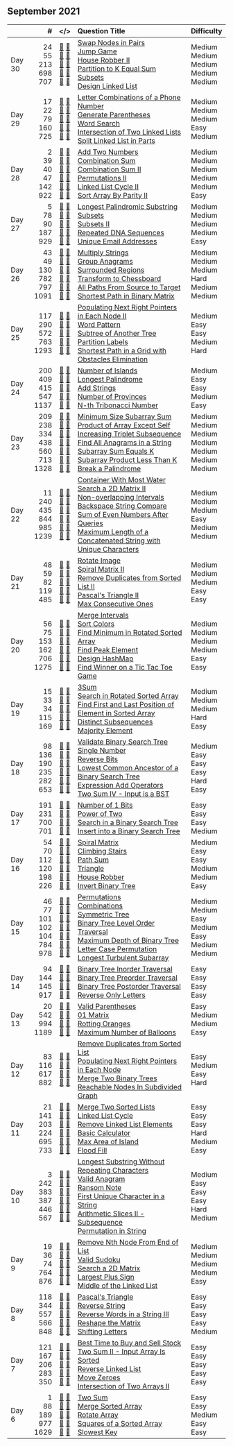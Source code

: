 ## September 2021

||#|</>|Question Title|Difficulty|
|:--|--:|:-:|:--|:--|
|Day 30|24<br>55<br>213<br>698<br>707|[📎](../src/q_1_50/q0024.hpp) [📝](../src/q_1_50/q0024_unittest.hpp)<br>[📎](../src/q_51_100/q0055.hpp) [📝](../src/q_51_100/q0055_unittest.hpp)<br>[📎](../src/q_201_250/q0213.hpp) [📝](../src/q_201_250/q0213_unittest.hpp)<br>[📎](../src/q_651_700/q0698.hpp) [📝](../src/q_651_700/q0698_unittest.hpp)<br>[📎](../src/q_701_750/q0707.hpp) [📝](../src/q_701_750/q0707_unittest.hpp)|[Swap Nodes in Pairs](https://leetcode.com/problems/swap-nodes-in-pairs/)<br>[Jump Game](https://leetcode.com/problems/jump-game/)<br>[House Robber II](https://leetcode.com/problems/house-robber-ii/)<br>[Partition to K Equal Sum Subsets](https://leetcode.com/problems/partition-to-k-equal-sum-subsets/)<br>[Design Linked List](https://leetcode.com/problems/design-linked-list/)|Medium<br>Medium<br>Medium<br>Medium<br>Medium|
|Day 29|17<br>22<br>79<br>160<br>725|[📎](../src/q_1_50/q0017.hpp) [📝](../src/q_1_50/q0017_unittest.hpp)<br>[📎](../src/q_1_50/q0022.hpp) [📝](../src/q_1_50/q0022_unittest.hpp)<br>[📎](../src/q_51_100/q0079.hpp) [📝](../src/q_51_100/q0079_unittest.hpp)<br>[📎](../src/q_151_200/q0160.hpp) [📝](../src/q_151_200/q0160_unittest.hpp)<br>[📎](../src/q_701_750/q0725.hpp) [📝](../src/q_701_750/q0725_unittest.hpp)|[Letter Combinations of a Phone Number](https://leetcode.com/problems/letter-combinations-of-a-phone-number/)<br>[Generate Parentheses](https://leetcode.com/problems/generate-parentheses/)<br>[Word Search](https://leetcode.com/problems/word-search/)<br>[Intersection of Two Linked Lists](https://leetcode.com/problems/intersection-of-two-linked-lists/)<br>[Split Linked List in Parts](https://leetcode.com/problems/split-linked-list-in-parts/)|Medium<br>Medium<br>Medium<br>Easy<br>Medium|
|Day 28|2<br>39<br>40<br>47<br>142<br>922|[📎](../src/q_1_50/q0002.hpp) [📝](../src/q_1_50/q0002_unittest.hpp)<br>[📎](../src/q_1_50/q0039.hpp) [📝](../src/q_1_50/q0039_unittest.hpp)<br>[📎](../src/q_1_50/q0040.hpp) [📝](../src/q_1_50/q0040_unittest.hpp)<br>[📎](../src/q_1_50/q0047.hpp) [📝](../src/q_1_50/q0047_unittest.hpp)<br>[📎](../src/q_101_150/q0142.hpp) [📝](../src/q_101_150/q0142_unittest.hpp)<br>[📎](../src/q_901_950/q0922.hpp) [📝](../src/q_901_950/q0922_unittest.hpp)|[Add Two Numbers](https://leetcode.com/problems/add-two-numbers/)<br>[Combination Sum](https://leetcode.com/problems/combination-sum/)<br>[Combination Sum II](https://leetcode.com/problems/combination-sum-ii/)<br>[Permutations II](https://leetcode.com/problems/permutations-ii/)<br>[Linked List Cycle II](https://leetcode.com/problems/linked-list-cycle-ii/)<br>[Sort Array By Parity II](https://leetcode.com/problems/sort-array-by-parity-ii/)|Medium<br>Medium<br>Medium<br>Medium<br>Medium<br>Easy|
|Day 27|5<br>78<br>90<br>187<br>929|[📎](../src/q_1_50/q0005.hpp) [📝](../src/q_1_50/q0005_unittest.hpp)<br>[📎](../src/q_51_100/q0078.hpp) [📝](../src/q_51_100/q0078_unittest.hpp)<br>[📎](../src/q_51_100/q0090.hpp) [📝](../src/q_51_100/q0090_unittest.hpp)<br>[📎](../src/q_151_200/q0187.hpp) [📝](../src/q_151_200/q0187_unittest.hpp)<br>[📎](../src/q_901_950/q0929.hpp) [📝](../src/q_901_950/q0929_unittest.hpp)|[Longest Palindromic Substring](https://leetcode.com/problems/longest-palindromic-substring/)<br>[Subsets](https://leetcode.com/problems/subsets/)<br>[Subsets II](https://leetcode.com/problems/subsets-ii/)<br>[Repeated DNA Sequences](https://leetcode.com/problems/repeated-dna-sequences/)<br>[Unique Email Addresses](https://leetcode.com/problems/unique-email-addresses/)|Medium<br>Medium<br>Medium<br>Medium<br>Easy|
|Day 26|43<br>49<br>130<br>782<br>797<br>1091|[📎](../src/q_1_50/q0043.hpp) [📝](../src/q_1_50/q0043_unittest.hpp)<br>[📎](../src/q_1_50/q0049.hpp) [📝](../src/q_1_50/q0049_unittest.hpp)<br>[📎](../src/q_101_150/q0130.hpp) [📝](../src/q_101_150/q0130_unittest.hpp)<br>[📎](../src/q_751_800/q0782.hpp) [📝](../src/q_751_800/q0782_unittest.hpp)<br>[📎](../src/q_751_800/q0797.hpp) [📝](../src/q_751_800/q0797_unittest.hpp)<br>[📎](../src/q_1051_1100/q1091.hpp) [📝](../src/q_1051_1100/q1091_unittest.hpp)|[Multiply Strings](https://leetcode.com/problems/multiply-strings/)<br>[Group Anagrams](https://leetcode.com/problems/group-anagrams/)<br>[Surrounded Regions](https://leetcode.com/problems/surrounded-regions/)<br>[Transform to Chessboard](https://leetcode.com/problems/transform-to-chessboard/)<br>[All Paths From Source to Target](https://leetcode.com/problems/all-paths-from-source-to-target/)<br>[Shortest Path in Binary Matrix](https://leetcode.com/problems/shortest-path-in-binary-matrix/)|Medium<br>Medium<br>Medium<br>Hard<br>Medium<br>Medium|
|Day 25|117<br>290<br>572<br>763<br>1293|[📎](../src/q_101_150/q0117.hpp) [📝](../src/q_101_150/q0117_unittest.hpp)<br>[📎](../src/q_251_300/q0290.hpp) [📝](../src/q_251_300/q0290_unittest.hpp)<br>[📎](../src/q_551_600/q0572.hpp) [📝](../src/q_551_600/q0572_unittest.hpp)<br>[📎](../src/q_751_800/q0763.hpp) [📝](../src/q_751_800/q0763_unittest.hpp)<br>[📎](../src/q_1251_1300/q1293.hpp) [📝](../src/q_1251_1300/q1293_unittest.hpp)|[Populating Next Right Pointers in Each Node II](https://leetcode.com/problems/populating-next-right-pointers-in-each-node-ii/)<br>[Word Pattern](https://leetcode.com/problems/word-pattern/)<br>[Subtree of Another Tree](https://leetcode.com/problems/subtree-of-another-tree/)<br>[Partition Labels](https://leetcode.com/problems/partition-labels/)<br>[Shortest Path in a Grid with Obstacles Elimination](https://leetcode.com/problems/shortest-path-in-a-grid-with-obstacles-elimination/)|Medium<br>Easy<br>Easy<br>Medium<br>Hard|
|Day 24|200<br>409<br>415<br>547<br>1137|[📎](../src/q_151_200/q0200.hpp) [📝](../src/q_151_200/q0200_unittest.hpp)<br>[📎](../src/q_401_450/q0409.hpp) [📝](../src/q_401_450/q0409_unittest.hpp)<br>[📎](../src/q_401_450/q0415.hpp) [📝](../src/q_401_450/q0415_unittest.hpp)<br>[📎](../src/q_501_550/q0547.hpp) [📝](../src/q_501_550/q0547_unittest.hpp)<br>[📎](../src/q_1101_1150/q1137.hpp) [📝](../src/q_1101_1150/q1137_unittest.hpp)|[Number of Islands](https://leetcode.com/problems/number-of-islands/)<br>[Longest Palindrome](https://leetcode.com/problems/longest-palindrome/)<br>[Add Strings](https://leetcode.com/problems/add-strings/)<br>[Number of Provinces](https://leetcode.com/problems/number-of-provinces/)<br>[N-th Tribonacci Number](https://leetcode.com/problems/n-th-tribonacci-number/)|Medium<br>Easy<br>Easy<br>Medium<br>Easy|
|Day 23|209<br>238<br>334<br>438<br>560<br>713<br>1328|[📎](../src/q_201_250/q0209.hpp) [📝](../src/q_201_250/q0209_unittest.hpp)<br>[📎](../src/q_201_250/q0238.hpp) [📝](../src/q_201_250/q0238_unittest.hpp)<br>[📎](../src/q_301_350/q0334.hpp) [📝](../src/q_301_350/q0334_unittest.hpp)<br>[📎](../src/q_401_450/q0438.hpp) [📝](../src/q_401_450/q0438_unittest.hpp)<br>[📎](../src/q_551_600/q0560.hpp) [📝](../src/q_551_600/q0560_unittest.hpp)<br>[📎](../src/q_701_750/q0713.hpp) [📝](../src/q_701_750/q0713_unittest.hpp)<br>[📎](../src/q_1301_1350/q1328.hpp) [📝](../src/q_1301_1350/q1328_unittest.hpp)|[Minimum Size Subarray Sum](https://leetcode.com/problems/minimum-size-subarray-sum/)<br>[Product of Array Except Self](https://leetcode.com/problems/product-of-array-except-self/)<br>[Increasing Triplet Subsequence](https://leetcode.com/problems/increasing-triplet-subsequence/)<br>[Find All Anagrams in a String](https://leetcode.com/problems/find-all-anagrams-in-a-string/)<br>[Subarray Sum Equals K](https://leetcode.com/problems/subarray-sum-equals-k/)<br>[Subarray Product Less Than K](https://leetcode.com/problems/subarray-product-less-than-k/)<br>[Break a Palindrome](https://leetcode.com/problems/break-a-palindrome/)|Medium<br>Medium<br>Medium<br>Medium<br>Medium<br>Medium<br>Medium|
|Day 22|11<br>240<br>435<br>844<br>985<br>1239|[📎](../src/q_1_50/q0011.hpp) [📝](../src/q_1_50/q0011_unittest.hpp)<br>[📎](../src/q_201_250/q0240.hpp) [📝](../src/q_201_250/q0240_unittest.hpp)<br>[📎](../src/q_401_450/q0435.hpp) [📝](../src/q_401_450/q0435_unittest.hpp)<br>[📎](../src/q_801_850/q0844.hpp) [📝](../src/q_801_850/q0844_unittest.hpp)<br>[📎](../src/q_951_1000/q0985.hpp) [📝](../src/q_951_1000/q0985_unittest.hpp)<br>[📎](../src/q_1201_1250/q1239.hpp) [📝](../src/q_1201_1250/q1239_unittest.hpp)|[Container With Most Water](https://leetcode.com/problems/container-with-most-water/)<br>[Search a 2D Matrix II](https://leetcode.com/problems/search-a-2d-matrix-ii/)<br>[Non-overlapping Intervals](https://leetcode.com/problems/non-overlapping-intervals/)<br>[Backspace String Compare](https://leetcode.com/problems/backspace-string-compare/)<br>[Sum of Even Numbers After Queries](https://leetcode.com/problems/sum-of-even-numbers-after-queries/)<br>[Maximum Length of a Concatenated String with Unique Characters](https://leetcode.com/problems/maximum-length-of-a-concatenated-string-with-unique-characters/)|Medium<br>Medium<br>Medium<br>Easy<br>Medium<br>Medium|
|Day 21|48<br>59<br>82<br>119<br>485|[📎](../src/q_1_50/q0048.hpp) [📝](../src/q_1_50/q0048_unittest.hpp)<br>[📎](../src/q_51_100/q0059.hpp) [📝](../src/q_51_100/q0059_unittest.hpp)<br>[📎](../src/q_51_100/q0082.hpp) [📝](../src/q_51_100/q0082_unittest.hpp)<br>[📎](../src/q_101_150/q0119.hpp) [📝](../src/q_101_150/q0119_unittest.hpp)<br>[📎](../src/q_451_500/q0485.hpp) [📝](../src/q_451_500/q0485_unittest.hpp)|[Rotate Image](https://leetcode.com/problems/rotate-image/)<br>[Spiral Matrix II](https://leetcode.com/problems/spiral-matrix-ii/)<br>[Remove Duplicates from Sorted List II](https://leetcode.com/problems/remove-duplicates-from-sorted-list-ii/)<br>[Pascal's Triangle II](https://leetcode.com/problems/pascals-triangle-ii/)<br>[Max Consecutive Ones](https://leetcode.com/problems/max-consecutive-ones/)|Medium<br>Medium<br>Medium<br>Easy<br>Easy|
|Day 20|56<br>75<br>153<br>162<br>706<br>1275|[📎](../src/q_51_100/q0056.hpp) [📝](../src/q_51_100/q0056_unittest.hpp)<br>[📎](../src/q_51_100/q0075.hpp) [📝](../src/q_51_100/q0075_unittest.hpp)<br>[📎](../src/q_151_200/q0153.hpp) [📝](../src/q_151_200/q0153_unittest.hpp)<br>[📎](../src/q_151_200/q0162.hpp) [📝](../src/q_151_200/q0162_unittest.hpp)<br>[📎](../src/q_701_750/q0706.hpp) [📝](../src/q_701_750/q0706_unittest.hpp)<br>[📎](../src/q_1251_1300/q1275.hpp) [📝](../src/q_1251_1300/q1275_unittest.hpp)|[Merge Intervals](https://leetcode.com/problems/merge-intervals/)<br>[Sort Colors](https://leetcode.com/problems/sort-colors/)<br>[Find Minimum in Rotated Sorted Array](https://leetcode.com/problems/find-minimum-in-rotated-sorted-array/)<br>[Find Peak Element](https://leetcode.com/problems/find-peak-element/)<br>[Design HashMap](https://leetcode.com/problems/design-hashmap/)<br>[Find Winner on a Tic Tac Toe Game](https://leetcode.com/problems/find-winner-on-a-tic-tac-toe-game/)|Medium<br>Medium<br>Medium<br>Medium<br>Easy<br>Easy|
|Day 19|15<br>33<br>34<br>115<br>169|[📎](../src/q_1_50/q0015.hpp) [📝](../src/q_1_50/q0015_unittest.hpp)<br>[📎](../src/q_1_50/q0033.hpp) [📝](../src/q_1_50/q0033_unittest.hpp)<br>[📎](../src/q_1_50/q0034.hpp) [📝](../src/q_1_50/q0034_unittest.hpp)<br>[📎](../src/q_101_150/q0115.hpp) [📝](../src/q_101_150/q0115_unittest.hpp)<br>[📎](../src/q_151_200/q0169.hpp) [📝](../src/q_151_200/q0169_unittest.hpp)|[3Sum](https://leetcode.com/problems/3sum/)<br>[Search in Rotated Sorted Array](https://leetcode.com/problems/search-in-rotated-sorted-array/)<br>[Find First and Last Position of Element in Sorted Array](https://leetcode.com/problems/find-first-and-last-position-of-element-in-sorted-array/)<br>[Distinct Subsequences](https://leetcode.com/problems/distinct-subsequences/)<br>[Majority Element](https://leetcode.com/problems/majority-element/)|Medium<br>Medium<br>Medium<br>Hard<br>Easy|
|Day 18|98<br>136<br>190<br>235<br>282<br>653|[📎](../src/q_51_100/q0098.hpp) [📝](../src/q_51_100/q0098_unittest.hpp)<br>[📎](../src/q_101_150/q0136.hpp) [📝](../src/q_101_150/q0136_unittest.hpp)<br>[📎](../src/q_151_200/q0190.hpp) [📝](../src/q_151_200/q0190_unittest.hpp)<br>[📎](../src/q_201_250/q0235.hpp) [📝](../src/q_201_250/q0235_unittest.hpp)<br>[📎](../src/q_251_300/q0282.hpp) [📝](../src/q_251_300/q0282_unittest.hpp)<br>[📎](../src/q_651_700/q0653.hpp) [📝](../src/q_651_700/q0653_unittest.hpp)|[Validate Binary Search Tree](https://leetcode.com/problems/validate-binary-search-tree/)<br>[Single Number](https://leetcode.com/problems/single-number/)<br>[Reverse Bits](https://leetcode.com/problems/reverse-bits/)<br>[Lowest Common Ancestor of a Binary Search Tree](https://leetcode.com/problems/lowest-common-ancestor-of-a-binary-search-tree/)<br>[Expression Add Operators](https://leetcode.com/problems/expression-add-operators/)<br>[Two Sum IV - Input is a BST](https://leetcode.com/problems/two-sum-iv-input-is-a-bst/)|Medium<br>Easy<br>Easy<br>Easy<br>Hard<br>Easy|
|Day 17|191<br>231<br>700<br>701|[📎](../src/q_151_200/q0191.hpp) [📝](../src/q_151_200/q0191_unittest.hpp)<br>[📎](../src/q_201_250/q0231.hpp) [📝](../src/q_201_250/q0231_unittest.hpp)<br>[📎](../src/q_651_700/q0700.hpp) [📝](../src/q_651_700/q0700_unittest.hpp)<br>[📎](../src/q_701_750/q0701.hpp) [📝](../src/q_701_750/q0701_unittest.hpp)|[Number of 1 Bits](https://leetcode.com/problems/number-of-1-bits/)<br>[Power of Two](https://leetcode.com/problems/power-of-two/)<br>[Search in a Binary Search Tree](https://leetcode.com/problems/search-in-a-binary-search-tree/)<br>[Insert into a Binary Search Tree](https://leetcode.com/problems/insert-into-a-binary-search-tree/)|Easy<br>Easy<br>Easy<br>Medium|
|Day 16|54<br>70<br>112<br>120<br>198<br>226|[📎](../src/q_51_100/q0054.hpp) [📝](../src/q_51_100/q0054_unittest.hpp)<br>[📎](../src/q_51_100/q0070.hpp) [📝](../src/q_51_100/q0070_unittest.hpp)<br>[📎](../src/q_101_150/q0112.hpp) [📝](../src/q_101_150/q0112_unittest.hpp)<br>[📎](../src/q_101_150/q0120.hpp) [📝](../src/q_101_150/q0120_unittest.hpp)<br>[📎](../src/q_151_200/q0198.hpp) [📝](../src/q_151_200/q0198_unittest.hpp)<br>[📎](../src/q_201_250/q0226.hpp) [📝](../src/q_201_250/q0226_unittest.hpp)|[Spiral Matrix](https://leetcode.com/problems/spiral-matrix/)<br>[Climbing Stairs](https://leetcode.com/problems/climbing-stairs/)<br>[Path Sum](https://leetcode.com/problems/path-sum/)<br>[Triangle](https://leetcode.com/problems/triangle/)<br>[House Robber](https://leetcode.com/problems/house-robber/)<br>[Invert Binary Tree](https://leetcode.com/problems/invert-binary-tree/)|Medium<br>Easy<br>Easy<br>Medium<br>Medium<br>Easy|
|Day 15|46<br>77<br>101<br>102<br>104<br>784<br>978|[📎](../src/q_1_50/q0046.hpp) [📝](../src/q_1_50/q0046_unittest.hpp)<br>[📎](../src/q_51_100/q0077.hpp) [📝](../src/q_51_100/q0077_unittest.hpp)<br>[📎](../src/q_101_150/q0101.hpp) [📝](../src/q_101_150/q0101_unittest.hpp)<br>[📎](../src/q_101_150/q0102.hpp) [📝](../src/q_101_150/q0102_unittest.hpp)<br>[📎](../src/q_101_150/q0104.hpp) [📝](../src/q_101_150/q0104_unittest.hpp)<br>[📎](../src/q_751_800/q0784.hpp) [📝](../src/q_751_800/q0784_unittest.hpp)<br>[📎](../src/q_951_1000/q0978.hpp) [📝](../src/q_951_1000/q0978_unittest.hpp)|[Permutations](https://leetcode.com/problems/permutations/)<br>[Combinations](https://leetcode.com/problems/combinations/)<br>[Symmetric Tree](https://leetcode.com/problems/symmetric-tree/)<br>[Binary Tree Level Order Traversal](https://leetcode.com/problems/binary-tree-level-order-traversal/)<br>[Maximum Depth of Binary Tree](https://leetcode.com/problems/maximum-depth-of-binary-tree/)<br>[Letter Case Permutation](https://leetcode.com/problems/letter-case-permutation/)<br>[Longest Turbulent Subarray](https://leetcode.com/problems/longest-turbulent-subarray/)|Medium<br>Medium<br>Easy<br>Medium<br>Easy<br>Medium<br>Medium|
|Day 14|94<br>144<br>145<br>917|[📎](../src/q_51_100/q0094.hpp) [📝](../src/q_51_100/q0094_unittest.hpp)<br>[📎](../src/q_101_150/q0144.hpp) [📝](../src/q_101_150/q0144_unittest.hpp)<br>[📎](../src/q_101_150/q0145.hpp) [📝](../src/q_101_150/q0145_unittest.hpp)<br>[📎](../src/q_901_950/q0917.hpp) [📝](../src/q_901_950/q0917_unittest.hpp)|[Binary Tree Inorder Traversal](https://leetcode.com/problems/binary-tree-inorder-traversal/)<br>[Binary Tree Preorder Traversal](https://leetcode.com/problems/binary-tree-preorder-traversal/)<br>[Binary Tree Postorder Traversal](https://leetcode.com/problems/binary-tree-postorder-traversal/)<br>[Reverse Only Letters](https://leetcode.com/problems/reverse-only-letters/)|Easy<br>Easy<br>Easy<br>Easy|
|Day 13|20<br>542<br>994<br>1189|[📎](../src/q_1_50/q0020.hpp) [📝](../src/q_1_50/q0020_unittest.hpp)<br>[📎](../src/q_501_550/q0542.hpp) [📝](../src/q_501_550/q0542_unittest.hpp)<br>[📎](../src/q_951_1000/q0994.hpp) [📝](../src/q_951_1000/q0994_unittest.hpp)<br>[📎](../src/q_1151_1200/q1189.hpp) [📝](../src/q_1151_1200/q1189_unittest.hpp)|[Valid Parentheses](https://leetcode.com/problems/valid-parentheses/)<br>[01 Matrix](https://leetcode.com/problems/01-matrix/)<br>[Rotting Oranges](https://leetcode.com/problems/rotting-oranges/)<br>[Maximum Number of Balloons](https://leetcode.com/problems/maximum-number-of-balloons/)|Easy<br>Medium<br>Medium<br>Easy|
|Day 12|83<br>116<br>617<br>882|[📎](../src/q_51_100/q0083.hpp) [📝](../src/q_51_100/q0083_unittest.hpp)<br>[📎](../src/q_101_150/q0116.hpp) [📝](../src/q_101_150/q0116_unittest.hpp)<br>[📎](../src/q_601_650/q0617.hpp) [📝](../src/q_601_650/q0617_unittest.hpp)<br>[📎](../src/q_851_900/q0882.hpp) [📝](../src/q_851_900/q0882_unittest.hpp)|[Remove Duplicates from Sorted List](https://leetcode.com/problems/remove-duplicates-from-sorted-list/)<br>[Populating Next Right Pointers in Each Node](https://leetcode.com/problems/populating-next-right-pointers-in-each-node/)<br>[Merge Two Binary Trees](https://leetcode.com/problems/merge-two-binary-trees/)<br>[Reachable Nodes In Subdivided Graph](https://leetcode.com/problems/reachable-nodes-in-subdivided-graph/)|Easy<br>Medium<br>Easy<br>Hard|
|Day 11|21<br>141<br>203<br>224<br>695<br>733|[📎](../src/q_1_50/q0021.hpp) [📝](../src/q_1_50/q0021_unittest.hpp)<br>[📎](../src/q_101_150/q0141.hpp) [📝](../src/q_101_150/q0141_unittest.hpp)<br>[📎](../src/q_201_250/q0203.hpp) [📝](../src/q_201_250/q0203_unittest.hpp)<br>[📎](../src/q_201_250/q0224.hpp) [📝](../src/q_201_250/q0224_unittest.hpp)<br>[📎](../src/q_651_700/q0695.hpp) [📝](../src/q_651_700/q0695_unittest.hpp)<br>[📎](../src/q_701_750/q0733.hpp) [📝](../src/q_701_750/q0733_unittest.hpp)|[Merge Two Sorted Lists](https://leetcode.com/problems/merge-two-sorted-lists/)<br>[Linked List Cycle](https://leetcode.com/problems/linked-list-cycle/)<br>[Remove Linked List Elements](https://leetcode.com/problems/remove-linked-list-elements/)<br>[Basic Calculator](https://leetcode.com/problems/basic-calculator/)<br>[Max Area of Island](https://leetcode.com/problems/max-area-of-island/)<br>[Flood Fill](https://leetcode.com/problems/flood-fill/)|Easy<br>Easy<br>Easy<br>Hard<br>Medium<br>Easy|
|Day 10|3<br>242<br>383<br>387<br>446<br>567|[📎](../src/q_1_50/q0003.hpp) [📝](../src/q_1_50/q0003_unittest.hpp)<br>[📎](../src/q_201_250/q0242.hpp) [📝](../src/q_201_250/q0242_unittest.hpp)<br>[📎](../src/q_351_400/q0383.hpp) [📝](../src/q_351_400/q0383_unittest.hpp)<br>[📎](../src/q_351_400/q0387.hpp) [📝](../src/q_351_400/q0387_unittest.hpp)<br>[📎](../src/q_401_450/q0446.hpp) [📝](../src/q_401_450/q0446_unittest.hpp)<br>[📎](../src/q_551_600/q0567.hpp) [📝](../src/q_551_600/q0567_unittest.hpp)|[Longest Substring Without Repeating Characters](https://leetcode.com/problems/longest-substring-without-repeating-characters/)<br>[Valid Anagram](https://leetcode.com/problems/valid-anagram/)<br>[Ransom Note](https://leetcode.com/problems/ransom-note/)<br>[First Unique Character in a String](https://leetcode.com/problems/first-unique-character-in-a-string/)<br>[Arithmetic Slices II - Subsequence](https://leetcode.com/problems/arithmetic-slices-ii-subsequence/)<br>[Permutation in String](https://leetcode.com/problems/permutation-in-string/)|Medium<br>Easy<br>Easy<br>Easy<br>Hard<br>Medium|
|Day 9|19<br>36<br>74<br>764<br>876|[📎](../src/q_1_50/q0019.hpp) [📝](../src/q_1_50/q0019_unittest.hpp)<br>[📎](../src/q_1_50/q0036.hpp) [📝](../src/q_1_50/q0036_unittest.hpp)<br>[📎](../src/q_51_100/q0074.hpp) [📝](../src/q_51_100/q0074_unittest.hpp)<br>[📎](../src/q_751_800/q0764.hpp) [📝](../src/q_751_800/q0764_unittest.hpp)<br>[📎](../src/q_851_900/q0876.hpp) [📝](../src/q_851_900/q0876_unittest.hpp)|[Remove Nth Node From End of List](https://leetcode.com/problems/remove-nth-node-from-end-of-list/)<br>[Valid Sudoku](https://leetcode.com/problems/valid-sudoku/)<br>[Search a 2D Matrix](https://leetcode.com/problems/search-a-2d-matrix/)<br>[Largest Plus Sign](https://leetcode.com/problems/largest-plus-sign/)<br>[Middle of the Linked List](https://leetcode.com/problems/middle-of-the-linked-list/)|Medium<br>Medium<br>Medium<br>Medium<br>Easy|
|Day 8|118<br>344<br>557<br>566<br>848|[📎](../src/q_101_150/q0118.hpp) [📝](../src/q_101_150/q0118_unittest.hpp)<br>[📎](../src/q_301_350/q0344.hpp) [📝](../src/q_301_350/q0344_unittest.hpp)<br>[📎](../src/q_551_600/q0557.hpp) [📝](../src/q_551_600/q0557_unittest.hpp)<br>[📎](../src/q_551_600/q0566.hpp) [📝](../src/q_551_600/q0566_unittest.hpp)<br>[📎](../src/q_801_850/q0848.hpp) [📝](../src/q_801_850/q0848_unittest.hpp)|[Pascal's Triangle](https://leetcode.com/problems/pascals-triangle/)<br>[Reverse String](https://leetcode.com/problems/reverse-string/)<br>[Reverse Words in a String III](https://leetcode.com/problems/reverse-words-in-a-string-iii/)<br>[Reshape the Matrix](https://leetcode.com/problems/reshape-the-matrix/)<br>[Shifting Letters](https://leetcode.com/problems/shifting-letters/)|Easy<br>Easy<br>Easy<br>Easy<br>Medium|
|Day 7|121<br>167<br>206<br>283<br>350|[📎](../src/q_101_150/q0121.hpp) [📝](../src/q_101_150/q0121_unittest.hpp)<br>[📎](../src/q_151_200/q0167.hpp) [📝](../src/q_151_200/q0167_unittest.hpp)<br>[📎](../src/q_201_250/q0206.hpp) [📝](../src/q_201_250/q0206_unittest.hpp)<br>[📎](../src/q_251_300/q0283.hpp) [📝](../src/q_251_300/q0283_unittest.hpp)<br>[📎](../src/q_301_350/q0350.hpp) [📝](../src/q_301_350/q0350_unittest.hpp)|[Best Time to Buy and Sell Stock](https://leetcode.com/problems/best-time-to-buy-and-sell-stock/)<br>[Two Sum II - Input Array Is Sorted](https://leetcode.com/problems/two-sum-ii-input-array-is-sorted/)<br>[Reverse Linked List](https://leetcode.com/problems/reverse-linked-list/)<br>[Move Zeroes](https://leetcode.com/problems/move-zeroes/)<br>[Intersection of Two Arrays II](https://leetcode.com/problems/intersection-of-two-arrays-ii/)|Easy<br>Easy<br>Easy<br>Easy<br>Easy|
|Day 6|1<br>88<br>189<br>977<br>1629|[📎](../src/q_1_50/q0001.hpp) [📝](../src/q_1_50/q0001_unittest.hpp)<br>[📎](../src/q_51_100/q0088.hpp) [📝](../src/q_51_100/q0088_unittest.hpp)<br>[📎](../src/q_151_200/q0189.hpp) [📝](../src/q_151_200/q0189_unittest.hpp)<br>[📎](../src/q_951_1000/q0977.hpp) [📝](../src/q_951_1000/q0977_unittest.hpp)<br>[📎](../src/q_1601_1650/q1629.hpp) [📝](../src/q_1601_1650/q1629_unittest.hpp)|[Two Sum](https://leetcode.com/problems/two-sum/)<br>[Merge Sorted Array](https://leetcode.com/problems/merge-sorted-array/)<br>[Rotate Array](https://leetcode.com/problems/rotate-array/)<br>[Squares of a Sorted Array](https://leetcode.com/problems/squares-of-a-sorted-array/)<br>[Slowest Key](https://leetcode.com/problems/slowest-key/)|Easy<br>Easy<br>Medium<br>Easy<br>Easy|

